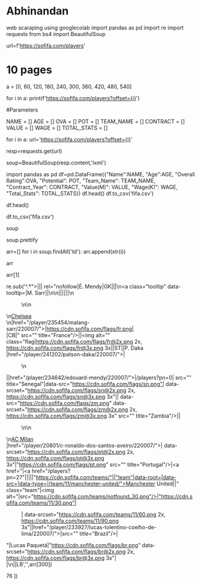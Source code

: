 # Abhinandan
web scaraping using googlecolab
import pandas as pd
import re
import requests
from bs4 import BeautifulSoup


url=f'https://sofifa.com/players'

# 10 pages

a = [0, 60, 120, 180, 240, 300, 360, 420, 480, 540]

for i in a:
  print(f'https://sofifa.com/players?offset={i}')

#Parameters

NAME = []
AGE = []
OVA = []
POT = []
TEAM_NAME = []
CONTRACT = []
VALUE = []
WAGE = []
TOTAL_STATS = []

for i in a:
 url='https://sofifa.com/players?offset={i}'

resp=requests.get(url)

soup=BeautifulSoup(resp.content,'lxml')

import pandas as pd
df=pd.DataFrame({"Name":NAME,
                 "Age":AGE,
                 "Overall Rating":OVA,
                 "Potential": POT,
                   "Team_Name": TEAM_NAME,
                   "Contract_Year": CONTRACT,
                   "Value(M)": VALUE,
                   "Wage(K)": WAGE,
                   "Total_Stats": TOTAL_STATS})
df.head() 
df.to_csv('fifa.csv')


df.head()

df.to_csv('fifa.csv')

soup

soup.prettify

arr=[]
for i in soup.findAll('td'):
  arr.append(str(i))

arr

arr[1]

  re.sub('^<td class="col col-pt" data-col="pt">.*">|<td class="col col-oa" data-col="oa"><span class="bp3-tag p p-76">|<td class="col-name">| rel="nofollow|É. Mendy</div></a>|<span class="pos pos0">GK|</span></td>|<td class="col-name">|\n<a class="tooltip" data-tooltip=|M. Sarr</div></a>|<td class="col col-tt" data-col="tt">|</div>\n</div>\n</td>|<td class="col col-ae" data-col="ae">|<span class="bp3-tag p">|<td class="col col-oa" data-col="oa"><span class="bp3-tag p p-74">|<td class="col col-vl" data-col="vl">|</td>|\n<div class="bp3-text-overflow-ellipsis"><figure class="avatar avatar-sm transparent">\n<img alt="" class="team" data-root="https://cdn.sofifa.com/teams/" data-src="https://cdn.sofifa.com/teams/5/30.png" data-srcset="https://cdn.sofifa.com/teams/5/60.png 2x, https://cdn.sofifa.com/teams/5/90.png 3x" data-type="team" src="https://cdn.sofifa.com/teams/notfound_30.png"/>\n</figure>\n<a href="/team/5/chelsea/">Chelsea</a><div class="sub">\n|href="/player/235454/malang-sarr/220007/">|https://cdn.sofifa.com/flags/fr.png|<div class="bp3-text-overflow-ellipsis">|<span class="pos pos5">CB</span></a>|" src="" title="France"/>||<img alt="" class="flag|https://cdn.sofifa.com/flags/fr@2x.png 2x, https://cdn.sofifa.com/flags/fr@3x.png 3x||ST|<span class="pos pos25">|P. Daka</div></a>|href="/player/241202/patson-daka/220007/">|<td class="col-avatar"><figure class="avatar">\n<img alt="" class="player-check" data-root="https://cdn.sofifa.com/players/" data-src="https://cdn.sofifa.com/players/234/642/22_60.png" data-srcset="https://cdn.sofifa.com/players/234/642/22_120.png 2x, https://cdn.sofifa.com/players/234/642/22_180.png 3x" data-type="player" id="234642" src="https://cdn.sofifa.com/players/notfound_0_60.png"/></figure>|</span></a>|href="/player/234642/edouard-mendy/220007/">|/players?pn=0| src="" title="Senegal"|data-src="https://cdn.sofifa.com/flags/sn.png"| data-srcset="https://cdn.sofifa.com/flags/sn@2x.png 2x, https://cdn.sofifa.com/flags/sn@3x.png 3x"|<td class="col col-oa" data-col="oa"><span class="bp3-tag p p-83">| data-src="https://cdn.sofifa.com/flags/zm.png" data-srcset="https://cdn.sofifa.com/flags/zm@2x.png 2x, https://cdn.sofifa.com/flags/zm@3x.png 3x" src="" title="Zambia"/>|<td class="col col-oa" data-col="oa"><span class="bp3-tag p p-59">|<figure class="avatar avatar-sm transparent">\n<img alt="" class="team" data-root="https://cdn.sofifa.com/teams/" data-src="https://cdn.sofifa.com/teams/47/30.png" data-srcset="https://cdn.sofifa.com/teams/47/60.png 2x, https://cdn.sofifa.com/teams/47/90.png 3x" data-type="team" src="https://cdn.sofifa.com/teams/notfound_30.png"/>\n</figure>\n<a href="/team/47/ac-milan/">AC Milan</a><div class="sub">|href="/player/20801/c-ronaldo-dos-santos-aveiro/220007/">| data-srcset="https://cdn.sofifa.com/flags/pt@2x.png 2x, https://cdn.sofifa.com/flags/pt@3x.png 3x"|"https://cdn.sofifa.com/flags/pt.png" src="" title="Portugal"/>|<a href="|<a href="/players?pn=27"|</a>|<span class="pos pos27">|<span class="pos pos27">|<td class="col col-oa" data-col="oa"><span class="bp3-tag p p-91">|"https://cdn.sofifa.com/teams/"||"team"|data-root=|data-src=|data-type=|/team/11/manchester-united/">Manchester United|</figure>|" class="team"|<img alt="|src="https://cdn.sofifa.com/teams/notfound_30.png"/>|"https://cdn.sofifa.com/teams/11/30.png"|<figure class="avatar avatar-sm transparent">| data-srcset="https://cdn.sofifa.com/teams/11/60.png 2x, https://cdn.sofifa.com/teams/11/90.png 3x"|<span class="pos pos14">|href="/player/233927/lucas-tolentino-coelho-de-lima/220007/">|src="" title="Brazil"/>| </div>"|Lucas Paquetá|"https://cdn.sofifa.com/flags/br.png" data-srcset="https://cdn.sofifa.com/flags/br@2x.png 2x, https://cdn.sofifa.com/flags/br@3x.png 3x"|<div class="sub">|\n|<td class="col col-wg" data-col="wg">|<span class="pos pos7">LB</span></a></td>','',arr[300])
  

76
                                                                                                                                                                                                                                                                                                                                                                                                                                                                                                                                                                                                                                                                                                                                                                                                                                                                                                                                                                                                                                                                                                                                                                                                                                                                                                                                                                                                                                                                                                                                                                                                                                                                                                                                                                                                                                                                                                                                                                                                                                                                                                                                                                                                                                                                                                                                                                                                                                                                                                                                                                                                                                                                                                                                                                                                                                                                                                                                                                                                                                                                                                                                                                                                                                                                                                                                                                                                                                                                                                                                                                                                                                                                                                                                                                                                                                                                                                                                              ])

